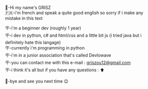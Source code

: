 👋-Hi my name's GRISZ                                                                                                                                           
🇫🇷-i'm french and speak a quite good english so sorry if i make any mistake in this text

🪧-i'm a beginner dev (roughly 1 year)                                                                                                                         
🪧-i dev in python, c# and html/css and a little bit js (i tried java but i definitely hate this langage)                                                       
🪧-currently i'm programming in python                                                                                                                         
🪧-i'm in a junior association that's called Devlowave                                                                                                         
🪧-you can contact me with this e-mail : griszou12@gmail.com                                                                                                   
🪧-i think it's all but if you have any questions : ⬆                                                                                                           

👋-bye and see you next time 😉
